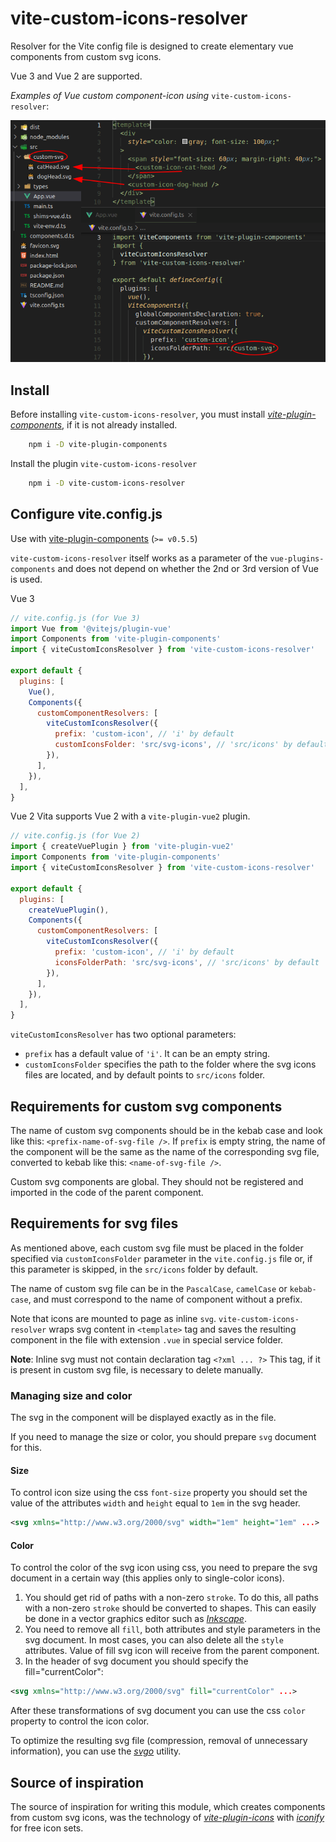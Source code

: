 # vite-custom-icons-resolver

Resolver for the Vite config file is designed to create elementary vue components from custom svg icons.

Vue 3 and Vue 2 are supported.

*Examples of Vue custom component-icon using* `vite-custom-icons-resolver`:

![Vue custom component-icon examples](img/svg-components.png)

## Install

Before installing `vite-custom-icons-resolver`, you must install [*vite-plugin-components*](https://www.npmjs.com/package/vite-plugin-components), if it is not already installed.

``` bash
    npm i -D vite-plugin-components
```

Install the plugin `vite-custom-icons-resolver`

``` bash
    npm i -D vite-custom-icons-resolver
```

## Configure vite.config.js

Use with [vite-plugin-components](https://github.com/antfu/vite-plugin-components) (`>= v0.5.5`)

`vite-custom-icons-resolver` itself works as a parameter of the `vue-plugins-components` and does not depend on whether the 2nd or 3rd version of Vue is used.

Vue 3

``` js
// vite.config.js (for Vue 3)
import Vue from '@vitejs/plugin-vue'
import Components from 'vite-plugin-components'
import { viteCustomIconsResolver } from 'vite-custom-icons-resolver'

export default {
  plugins: [
    Vue(),
    Components({
      customComponentResolvers: [
        viteCustomIconsResolver({
          prefix: 'custom-icon', // 'i' by default
          customIconsFolder: 'src/svg-icons', // 'src/icons' by default
        }),
      ],
    }),
  ],
}
```

Vue 2
Vita supports Vue 2 with a `vite-plugin-vue2` plugin.

``` js
// vite.config.js (for Vue 2)
import { createVuePlugin } from 'vite-plugin-vue2'
import Components from 'vite-plugin-components'
import { viteCustomIconsResolver } from 'vite-custom-icons-resolver'

export default {
  plugins: [
    createVuePlugin(),
    Components({
      customComponentResolvers: [
        viteCustomIconsResolver({
          prefix: 'custom-icon', // 'i' by default
          iconsFolderPath: 'src/svg-icons', // 'src/icons' by default
        }),
      ],
    }),
  ],
}
```

`viteCustomIconsResolver` has two optional parameters:

* `prefix` has a default value of `'i'`. It can be an empty string.
* `customIconsFolder` specifies the path to the folder where the svg icons files are located, and by default points to `src/icons` folder.

## Requirements for custom svg components

The name of custom svg components should be in the kebab case and look like this: `<prefix-name-of-svg-file />`. If `prefix` is empty string, the name of the component will be the same as the name of the corresponding svg file, converted to kebab like this: `<name-of-svg-file />`.

Custom svg components are global. They should not be registered and imported in the code of the parent component.

## Requirements for svg files

As mentioned above, each custom svg file must be placed in the folder specified via `customIconsFolder` parameter in the `vite.config.js` file or, if this parameter is skipped, in the `src/icons` folder by default.

The name of custom svg file can be in the `PascalCase`, `camelCase` or `kebab-case`, and must correspond to the name of component without a prefix.

Note that icons are mounted to page as inline `svg`. `vite-custom-icons-resolver` wraps svg content in `<template>` tag and saves the resulting component in the file with extension `.vue` in special service folder.

**Note**: Inline svg must not contain declaration tag
`<?xml ... ?>`
This tag, if it is present in custom svg file, is necessary to delete manually.

### Managing size and color

The svg in the component will be displayed exactly as in the file.

If you need to manage the size or color, you should prepare `svg` document for this.

#### Size

To control icon size using the css `font-size` property you should set the value of the attributes `width` and `height` equal to `1em` in the svg header.

``` xml
<svg xmlns="http://www.w3.org/2000/svg" width="1em" height="1em" ...>
```

#### Color

To control the color of the svg icon using css, you need to prepare the svg document in a certain way (this applies only to single-color icons).

1. You should get rid of paths with a non-zero `stroke`. To do this, all paths with a non-zero `stroke` should be converted to shapes. This can easily be done in a vector graphics editor such as [*Inkscape*](https://inkscape.org/).
2. You need to remove all `fill`, both attributes and style parameters in the svg document. In most cases, you can also delete all the `style` attributes. Value of fill svg icon will receive from the parent component.
3. In the header of svg document you should specify the fill="currentColor":

``` xml
<svg xmlns="http://www.w3.org/2000/svg" fill="currentColor" ...>
```

After these transformations of svg document you can use the css `color` property to control the icon color.

To optimize the resulting svg file (compression, removal of unnecessary information), you can use the [*svgo*](https://github.com/svg/svgo) utility.

## Source of inspiration

The source of inspiration for writing this module, which creates components from custom svg icons, was the technology of [*vite-plugin-icons*](https://www.npmjs.com/package/vite-plugin-icons) with [*iconify*](https://icon-sets.iconify.design/) for free icon sets.